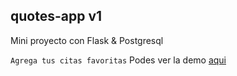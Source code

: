## quotes-app v1

Mini proyecto con Flask &amp; Postgresql

`Agrega tus citas favoritas`
Podes ver la demo [aqui](https://quotes-demo.onrender.com/)
